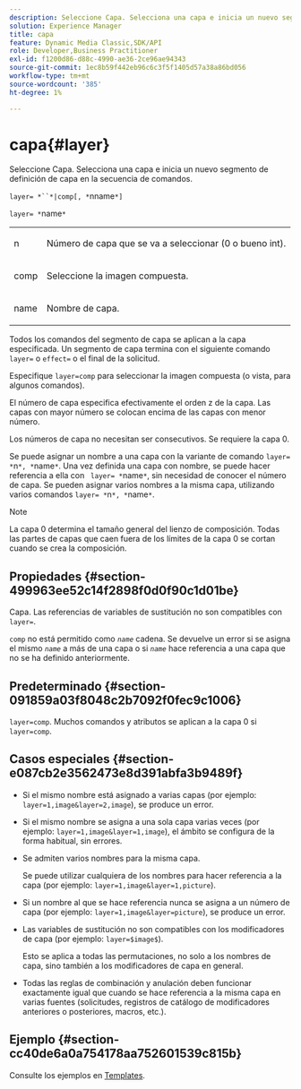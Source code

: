 ```yaml
---
description: Seleccione Capa. Selecciona una capa e inicia un nuevo segmento de definición de capa en la secuencia de comandos.
solution: Experience Manager
title: capa
feature: Dynamic Media Classic,SDK/API
role: Developer,Business Practitioner
exl-id: f1200d86-d88c-4990-ae36-2ce96ae94343
source-git-commit: 1ec8b59f442eb96c6c3f5f1405d57a38a86bd056
workflow-type: tm+mt
source-wordcount: '385'
ht-degree: 1%

---
```


# capa{#layer}

Seleccione Capa. Selecciona una capa e inicia un nuevo segmento de definición de capa en la secuencia de comandos.

`layer= *``*|comp[, *`nname`*]`

`layer= *`name`*`

<table id="simpletable_22DE3365A6454949B0D30C6D7110476E"> 
 <tr class="strow"> 
  <td class="stentry"> <p><span class="codeph"> <span class="varname"> n</span></span> </p></td> 
  <td class="stentry"> <p>Número de capa que se va a seleccionar (0 o bueno int). </p></td> 
 </tr> 
 <tr class="strow"> 
  <td class="stentry"> <p><span class="codeph"> comp</span> </p></td> 
  <td class="stentry"> <p>Seleccione la imagen compuesta. </p></td> 
 </tr> 
 <tr class="strow"> 
  <td class="stentry"> <p><span class="codeph"> <span class="varname"> name</span></span> </p></td> 
  <td class="stentry"> <p>Nombre de capa. </p></td> 
 </tr> 
</table>

Todos los comandos del segmento de capa se aplican a la capa especificada. Un segmento de capa termina con el siguiente comando `layer=` o `effect=` o el final de la solicitud.

Especifique `layer=comp` para seleccionar la imagen compuesta (o vista, para algunos comandos).

El número de capa especifica efectivamente el orden z de la capa. Las capas con mayor número se colocan encima de las capas con menor número.

Los números de capa no necesitan ser consecutivos. Se requiere la capa 0.

Se puede asignar un nombre a una capa con la variante de comando `layer= *`n`*, *`name`*`. Una vez definida una capa con nombre, se puede hacer referencia a ella con ` layer= *`name`*`, sin necesidad de conocer el número de capa. Se pueden asignar varios nombres a la misma capa, utilizando varios comandos `layer= *`n`*, *`name`*`.

>[!NOTE]
>
>La capa 0 determina el tamaño general del lienzo de composición. Todas las partes de capas que caen fuera de los límites de la capa 0 se cortan cuando se crea la composición.

## Propiedades {#section-499963ee52c14f2898f0d0f90c1d01be}

Capa. Las referencias de variables de sustitución no son compatibles con `layer=`.

`comp` no está permitido como  *`name`* cadena. Se devuelve un error si se asigna el mismo *`name`* a más de una capa o si *`name`* hace referencia a una capa que no se ha definido anteriormente.

## Predeterminado {#section-091859a03f8048c2b7092f0fec9c1006}

`layer=comp`. Muchos comandos y atributos se aplican a la capa 0 si `layer=comp`.

## Casos especiales {#section-e087cb2e3562473e8d391abfa3b9489f}

* Si el mismo nombre está asignado a varias capas (por ejemplo: `layer=1,image&layer=2,image`), se produce un error.
* Si el mismo nombre se asigna a una sola capa varias veces (por ejemplo: `layer=1,image&layer=1,image`), el ámbito se configura de la forma habitual, sin errores.
* Se admiten varios nombres para la misma capa.

   Se puede utilizar cualquiera de los nombres para hacer referencia a la capa (por ejemplo: `layer=1,image&layer=1,picture`).
* Si un nombre al que se hace referencia nunca se asigna a un número de capa (por ejemplo: `layer=1,image&layer=picture`), se produce un error.
* Las variables de sustitución no son compatibles con los modificadores de capa (por ejemplo: `layer=$image$`).

   Esto se aplica a todas las permutaciones, no solo a los nombres de capa, sino también a los modificadores de capa en general.

* Todas las reglas de combinación y anulación deben funcionar exactamente igual que cuando se hace referencia a la misma capa en varias fuentes (solicitudes, registros de catálogo de modificadores anteriores o posteriores, macros, etc.).

## Ejemplo {#section-cc40de6a0a754178aa752601539c815b}

Consulte los ejemplos en [Templates](../../../../../is-api/http-ref/image-serving-api-ref/c-http-protocol-reference/c-templates/c-templates.md#concept-3cd2d2adae0e41b2979b9640244d4d3e).
